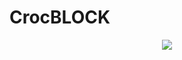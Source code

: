 # CrocBLOCK

<div align="center">
  <img src="https://scontent-syd2-1.xx.fbcdn.net/v/t1.6435-9/241841122_243414030922143_6080596798629213791_n.jpg?_nc_cat=102&ccb=1-5&_nc_sid=e3f864&_nc_ohc=lgNyeny-vVAAX9uNtog&_nc_ht=scontent-syd2-1.xx&oh=1466925129c75416a5688e4f66d23299&oe=61654ADA" >
</div>
